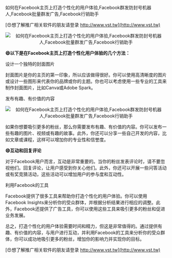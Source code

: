 如何在Facebook主页上打造个性化的用户体验,Facebook群发防封号机器人,Facebook批量群发广告,Facebook行销助手

[😍想了解推广相关软件的朋友请登录 http://www.vst.tw](http://www.vst.tw)

 <center><img src="https://vst.tw/MP4/tuiguang/png/1.png" alt="如何在Facebook主页上打造个性化的用户体验,Facebook群发防封号机器人,Facebook批量群发广告,Facebook行销助手"></center>

**😄以下是在Facebook主页上打造个性化用户体验的几个方法：**

设计一个独特的封面图片

封面图片是你的主页的第一印象，所以应该做得很好。你可以使用高清晰度的图片或设计一些图形来代表你的品牌或你的主题。你也可以考虑使用一些专业的工具来制作封面图片，比如Canva或Adobe Spark。

发布有趣、有价值的内容

 <center><img src="https://vst.tw/MP4/tuiguang/png/2.png" alt="如何在Facebook主页上打造个性化的用户体验,Facebook群发防封号机器人,Facebook批量群发广告,Facebook行销助手"></center>

如果你想要吸引更多的粉丝，那么你需要发布有趣、有价值的内容。你可以发布一些有趣的图片、视频或有趣的故事。此外，你还可以分享一些自己开发的内容，比如文章或课程，这样可以增加你的专业性和信誉度。

**😄互动和回复评论**

对于Facebook用户而言，互动是非常重要的。当你的粉丝发表评论时，请不要忽视他们。回复评论，让用户感受到你关心他们。此外，你还可以开展一些问答活动或有奖竞猜活动，这些活动可以增加用户的参与度和互动性。

利用Facebook的工具

Facebook提供了很多工具来帮助你打造个性化的用户体验。你可以使用Facebook Insights来分析你的受众群体，并根据分析结果进行相应的调整。此外，Facebook还提供了广告工具，你可以使用这些工具来吸引更多的粉丝和促进业务发展。

总之，打造个性化的用户体验需要时间和精力，但这是非常值得的。通过提供有趣、有价值的内容，与用户进行互动，并利用Facebook的工具来分析你的受众群体，你可以成功地吸引更多的粉丝，增加你的影响力并实现你的目标。

[😍想了解推广相关软件的朋友请登录 http://www.vst.tw](http://www.vst.tw)




